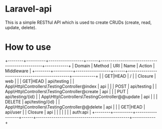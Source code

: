 # Laravel-api

This is a simple RESTful API which is used to create CRUDs (create, read, update, delete).

# How to use

+--------+----------+------------------+------+------------------------------------------------+------------+
| Domain | Method   | URI              | Name | Action                                         | Middleware |
+--------+----------+------------------+------+------------------------------------------------+------------+
|        | GET|HEAD | /                |      | Closure                                        | web        |
|        | GET|HEAD | api/testing      |      | App\Http\Controllers\TestingController@index   | api        |
|        | POST     | api/testing      |      | App\Http\Controllers\TestingController@create  | api        |
|        | PUT      | api/testing/{id} |      | App\Http\Controllers\TestingController@@update | api        |
|        | DELETE   | api/testing/{id} |      | App\Http\Controllers\TestingController@@delete | api        |
|        | GET|HEAD | api/user         |      | Closure                                        | api        |
|        |          |                  |      |                                                | auth:api   |
+--------+----------+------------------+------+------------------------------------------------+------------+
